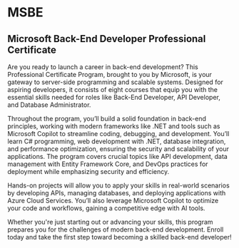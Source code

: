 # MSBE
## Microsoft Back-End Developer Professional Certificate

Are you ready to launch a career in back-end development? This Professional Certificate Program, brought to you by Microsoft, is your gateway to server-side programming and scalable systems. Designed for aspiring developers, it consists of eight courses that equip you with the essential skills needed for roles like Back-End Developer, API Developer, and Database Administrator.

Throughout the program, you’ll build a solid foundation in back-end principles, working with modern frameworks like .NET and tools such as Microsoft Copilot to streamline coding, debugging, and development. You’ll learn C# programming, web development with .NET, database integration, and performance optimization, ensuring the security and scalability of your applications. The program covers crucial topics like API development, data management with Entity Framework Core, and DevOps practices for deployment while emphasizing security and efficiency.

Hands-on projects will allow you to apply your skills in real-world scenarios by developing APIs, managing databases, and deploying applications with Azure Cloud Services. You’ll also leverage Microsoft Copilot to optimize your code and workflows, gaining a competitive edge with AI tools.

Whether you're just starting out or advancing your skills, this program prepares you for the challenges of modern back-end development. Enroll today and take the first step toward becoming a skilled back-end developer!
